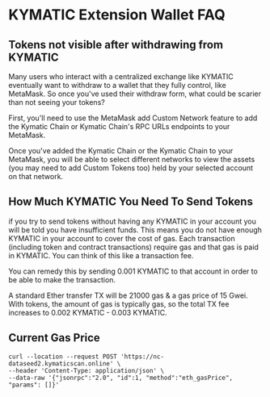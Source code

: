 # KYMATIC Extension Wallet FAQ
## Tokens not visible after withdrawing from KYMATIC


Many users who interact with a centralized exchange like KYMATIC eventually want to withdraw to a wallet that they fully control, like MetaMask. So once you've used their withdraw form, what could be scarier than not seeing your tokens?

First, you'll need to use the MetaMask add Custom Network feature to add the Kymatic Chain or Kymatic Chain's RPC URLs endpoints to your MetaMask.

Once you've added the Kymatic Chain or the Kymatic Chain to your MetaMask, you will be able to select different networks to view the assets (you may need to add Custom Tokens too) held by your selected account on that network.


## How Much KYMATIC You Need To Send Tokens

if you try to send tokens without having any KYMATIC in your account you will be told you have insufficient funds. This means you do not have enough KYMATIC in your account to cover the cost of gas. Each transaction (including token and contract transactions) require gas and that gas is paid in KYMATIC. You can think of this like a transaction fee.

You can remedy this by sending 0.001 KYMATIC to that account in order to be able to make the transaction.

A standard Ether transfer TX will be 21000 gas & a gas price of 15 Gwei.
With tokens, the amount of gas is typically  gas, so the total TX fee increases to 0.002 KYMATIC - 0.003 KYMATIC.


## Current Gas Price

```
curl --location --request POST 'https://nc-dataseed2.kymaticscan.online' \
--header 'Content-Type: application/json' \
--data-raw '{"jsonrpc":"2.0", "id":1, "method":"eth_gasPrice", "params": []}'
```
